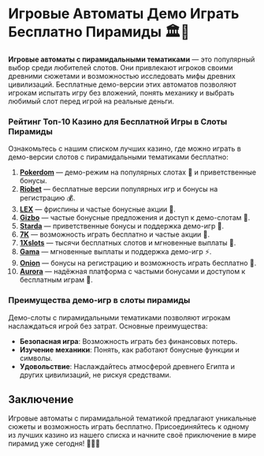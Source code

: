 # Игровые Автоматы Демо Играть Бесплатно Пирамиды 🏛️🎰

**Игровые автоматы с пирамидальными тематиками** — это популярный выбор среди любителей слотов. Они привлекают игроков своими древними сюжетами и возможностью исследовать мифы древних цивилизаций. Бесплатные демо-версии этих автоматов позволяют игрокам испытать игру без вложений, понять механику и выбрать любимый слот перед игрой на реальные деньги.

### Рейтинг Топ-10 Казино для Бесплатной Игры в Слоты Пирамиды

Ознакомьтесь с нашим списком лучших казино, где можно играть в демо-версии слотов с пирамидальными тематиками бесплатно:

1. **[Pokerdom](https://brandplay.link/4k77v2yx)** — демо-режим на популярных слотах 🎲 и приветственные бонусы.
2. **[Riobet](https://brandplay.link/7xBLTPyj)** — бесплатные версии популярных игр и бонусы на регистрацию 💰.
3. **[LEX](https://brandplay.link/zW4hdDFV)** — фриспины и частые бонусные акции 🎉.
4. **[Gizbo](https://brandplay.link/bprXw4YV)** — частые бонусные предложения и доступ к демо-слотам 🎁.
5. **[Starda](https://brandplay.link/fB7xwRFL)** — приветственные бонусы и поддержка демо-игр 🎈.
6. **[7K](https://brandplay.link/BvQyFShp)** — возможность играть бесплатно и частые акции 🎯.
7. **[1Xslots](https://brandplay.link/hSB1khtr)** — тысячи бесплатных слотов и мгновенные выплаты 🌟.
8. **[Gama](https://brandplay.link/j6NMKsDz)** — мгновенные выплаты и поддержка демо-игр ⚡.
9. **[Onion](https://brandplay.link/zBGRVpQ9)** — бонусы на регистрацию и возможность играть бесплатно 🎰.
10. **[Aurora](https://10trafic-stat2.com/click/668546556bcc6313411604bd/6766/13032/subaccount)** — надёжная платформа с частыми бонусами и доступом к бесплатным играм 💎.

### Преимущества демо-игр в слоты пирамиды

Демо-слоты с пирамидальными тематиками позволяют игрокам наслаждаться игрой без затрат. Основные преимущества:
- **Безопасная игра**: Возможность играть без финансовых потерь.
- **Изучение механики**: Понять, как работают бонусные функции и символы.
- **Удовольствие**: Наслаждайтесь атмосферой древнего Египта и других цивилизаций, не рискуя средствами.

## Заключение

Игровые автоматы с пирамидальной тематикой предлагают уникальные сюжеты и возможность играть бесплатно. Присоединяйтесь к одному из лучших казино из нашего списка и начните своё приключение в мире пирамид уже сегодня! 🎉🎰💸
